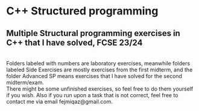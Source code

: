 # C++ Structured programming
<h2>Multiple Structural programming exercises in C++ that I have solved, FCSE 23/24</h2> <br>
Folders labeled with numbers are laboratory exercises, meanwhile folders labeled Side Exercises are mostly exercises from the first midterm, and the folder Advanced SP means exercises that I have solved for the second midterm/exam. <br>
There might be some unfinished exercises, so feel free to do them yourself if you wish. Also if you run upon a task that is not correct, feel free to contact me via email fejmiqaz@gmail.com.

